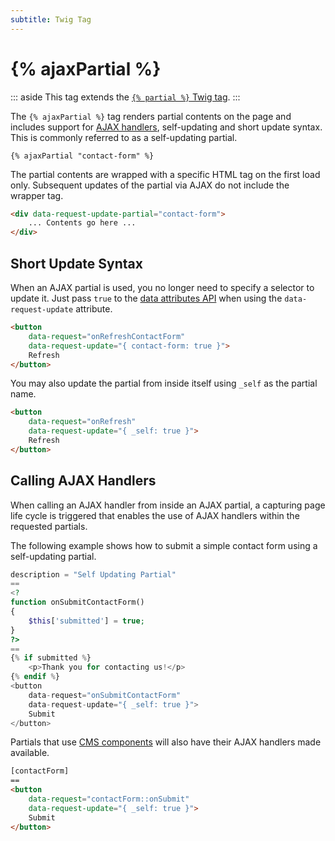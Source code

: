 ```yaml
---
subtitle: Twig Tag
---
```

# {% ajaxPartial %}

::: aside
This tag extends the [`{% partial %}` Twig tag](./partial.md).
:::

The `{% ajaxPartial %}` tag renders partial contents on the page and includes support for [AJAX handlers](../../cms/ajax/introduction.md), self-updating and short update syntax. This is commonly referred to as a self-updating partial.

```twig
{% ajaxPartial "contact-form" %}
```

The partial contents are wrapped with a specific HTML tag on the first load only. Subsequent updates of the partial via AJAX do not include the wrapper tag.

```html
<div data-request-update-partial="contact-form">
    ... Contents go here ...
</div>
```

## Short Update Syntax

When an AJAX partial is used, you no longer need to specify a selector to update it. Just pass `true` to the [data attributes API](../../cms/ajax/attributes-api.md) when using the `data-request-update` attribute.

```html
<button
    data-request="onRefreshContactForm"
    data-request-update="{ contact-form: true }">
    Refresh
</button>
```

You may also update the partial from inside itself using `_self` as the partial name.

```html
<button
    data-request="onRefresh"
    data-request-update="{ _self: true }">
    Refresh
</button>
```

## Calling AJAX Handlers

When calling an AJAX handler from inside an AJAX partial, a capturing page life cycle is triggered that enables the use of AJAX handlers within the requested partials.

The following example shows how to submit a simple contact form using a self-updating partial.

```php
description = "Self Updating Partial"
==
<?
function onSubmitContactForm()
{
    $this['submitted'] = true;
}
?>
==
{% if submitted %}
    <p>Thank you for contacting us!</p>
{% endif %}
<button
    data-request="onSubmitContactForm"
    data-request-update="{ _self: true }">
    Submit
</button>
```

Partials that use [CMS components](../../cms/themes/components.md) will also have their AJAX handlers made available.

```html
[contactForm]
==
<button
    data-request="contactForm::onSubmit"
    data-request-update="{ _self: true }">
    Submit
</button>
```
